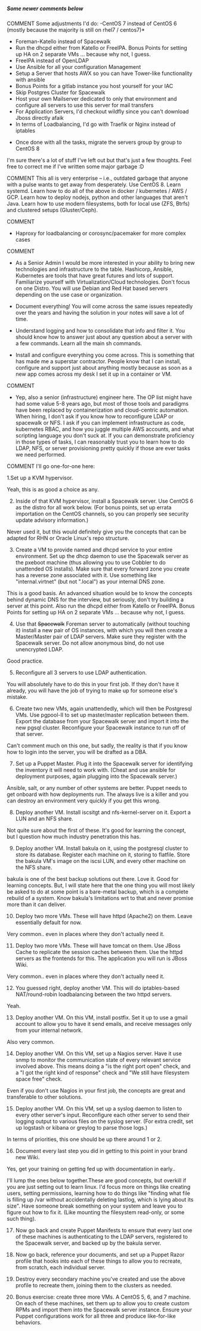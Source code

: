 ##### Some newer comments below
COMMENT
Some adjustments I'd do:
-CentOS 7 instead of CentOS 6 (mostly because the majority is still on rhel7 / centos7)*
- Foreman-Katello instead of Spacewalk
- Run the dhcpd either from Katello or FreeIPA. Bonus Points for setting up HA on 2 separate VMs ... because why not, I guess.
- FreeIPA instead of OpenLDAP
- Use Ansible for all your configuration Management
- Setup a Server that hosts AWX so you can have Tower-like functionality with ansible
- Bonus Points for a gitlab instance you host yourself for your IAC
- Skip Postgres Cluster for Spacewalk
- Host your own Mailserver dedicated to only that environment and configure all servers to use this server for mail transfers
- For Application Servers, I'd checkout wildfly since you can't download Jboss directly afaik
- In terms of Loadbalancing, I'd go with Traefik or Nginx instead of iptables

* Once done with all the tasks, migrate the servers group by group to CentOS 8

I'm sure there's a lot of stuff I've left out but that's just a few thoughts. Feel free to correct me if I've written some major garbage :D

COMMENT
This all is very enterprise – i.e., outdated garbage that anyone with a pulse wants to get away from desperately. Use CentOS 8. Learn systemd. Learn how to do all of the above in docker / kubernetes / AWS / GCP. Learn how to deploy nodejs, python and other languages that aren't Java. Learn how to use modern filesystems, both for local use (ZFS, Btrfs) and clustered setups (Gluster/Ceph).


COMMENT
- Haproxy for loadbalancing or corosync/pacemaker for more complex cases

COMMENT
- As a Senior Admin I would be more interested in your ability to bring new technologies and infrastructure to the table. Hashicorp, Ansible, Kubernetes are tools that have great futures and lots of support. Familiarize yourself with Virtualization/Cloud technologies. Don't focus on one Distro. You will use Debian and Red Hat based servers depending on the use case or organization.

- Document everything! You will come across the same issues repeatedly over the years and having the solution in your notes will save a lot of time.

- Understand logging and how to consolidate that info and filter it. You should know how to answer just about any question about a server with a few commands. Learn all the main sh commands.

- Install and configure everything you come across. This is something that has made me a superstar contractor. People know that I can install, configure and support just about anything mostly because as soon as a new app comes across my desk I set it up in a container or VM.

COMMENT
- Yep, also a senior (infrastructure) engineer here. The OP list might have had some value 5-8 years ago, but most of those tools and paradigms have been replaced by containerization and cloud-centric automation. When hiring, I don't ask if you know how to reconfigure LDAP or spacewalk or NFS. I ask if you can implement infrastructure as code, kubernetes RBAC, and how you juggle multiple AWS accounts, and what scripting language you don't suck at. If you can demonstrate proficiency in those types of tasks, I can reasonably trust you to learn how to do LDAP, NFS, or server provisioning pretty quickly if those are ever tasks we need performed.

COMMENT
I'll go one-for-one here:



1.Set up a KVM hypervisor.

Yeah, this is as good a choice as any.



2. Inside of that KVM hypervisor, install a Spacewalk server. Use CentOS 6 as the distro for all work below. (For bonus points, set up errata importation on the CentOS channels, so you can properly see security update advisory information.)

Never used it, but this would definitely give you the concepts that can be adapted for RHN or Oracle Linux's repo structure.



3. Create a VM to provide named and dhcpd service to your entire environment. Set up the dhcp daemon to use the Spacewalk server as the pxeboot machine (thus allowing you to use Cobbler to do unattended OS installs). Make sure that every forward zone you create has a reverse zone associated with it. Use something like "internal.virtnet" (but not ".local") as your internal DNS zone.

This is a good basis. An advanced situation would be to know the concepts behind dynamic DNS for the interview, but seriously, don't try building a server at this point.
Also run the dhcpd either from Katello or FreeIPA. Bonus Points for setting up HA on 2 separate VMs ... because why not, I guess.



4. Use that ~~Spacewalk~~ Foreman server to automatically (without touching it) install a new pair of OS instances, with which you will then create a Master/Master pair of LDAP servers. Make sure they register with the Spacewalk server. Do not allow anonymous bind, do not use unencrypted LDAP.

Good practice.



5. Reconfigure all 3 servers to use LDAP authentication.

You will absolutely have to do this in your first job. If they don't have it already, you will have the job of trying to make up for someone else's mistake.



6. Create two new VMs, again unattendedly, which will then be Postgresql VMs. Use pgpool-II to set up master/master replication between them. Export the database from your Spacewalk server and import it into the new pgsql cluster. Reconfigure your Spacewalk instance to run off of that server.

Can't comment much on this one, but sadly, the reality is that if you know how to login into the server, you will be drafted as a DBA.



7. Set up a Puppet Master. Plug it into the Spacewalk server for identifying the inventory it will need to work with. (Cheat and use ansible for deployment purposes, again plugging into the Spacewalk server.)

Ansible, salt, or any number of other systems are better. Puppet needs to get onboard with how deployments run. The always live is a killer and you can destroy an environment very quickly if you get this wrong.



8. Deploy another VM. Install iscsitgt and nfs-kernel-server on it. Export a LUN and an NFS share.

Not quite sure about the first of these. It's good for learning the concept, but I question how much industry penetration this has.



9. Deploy another VM. Install bakula on it, using the postgresql cluster to store its database. Register each machine on it, storing to flatfile. Store the bakula VM's image on the iscsi LUN, and every other machine on the NFS share.

bakula is one of the best backup solutions out there. Love it. Good for learning concepts. But, I will state here that the one thing you will most likely be asked to do at some point is a bare-metal backup, which is a complete rebuild of a system. Know bakula's limitations wrt to that and never promise more than it can deliver.

10. Deploy two more VMs. These will have httpd (Apache2) on them. Leave essentially default for now.

Very common.. even in places where they don't actually need it.



11. Deploy two more VMs. These will have tomcat on them. Use JBoss Cache to replicate the session caches between them. Use the httpd servers as the frontends for this. The application you will run is JBoss Wiki.

Very common.. even in places where they don't actually need it.



12. You guessed right, deploy another VM. This will do iptables-based NAT/round-robin loadbalancing between the two httpd servers.

Yeah.



13. Deploy another VM. On this VM, install postfix. Set it up to use a gmail account to allow you to have it send emails, and receive messages only from your internal network.

Also very common.



14. Deploy another VM. On this VM, set up a Nagios server. Have it use snmp to monitor the communication state of every relevant service involved above. This means doing a "is the right port open" check, and a "I got the right kind of response" check and "We still have filesystem space free" check.

Even if you don't use Nagios in your first job, the concepts are great and transferable to other solutions.



15. Deploy another VM. On this VM, set up a syslog daemon to listen to every other server's input. Reconfigure each other server to send their logging output to various files on the syslog server. (For extra credit, set up logstash or kibana or greylog to parse those logs.)

In terms of priorities, this one should be up there around 1 or 2.



16. Document every last step you did in getting to this point in your brand new Wiki.

Yes, get your training on getting fed up with documentation in early..



I'll lump the ones below together.These are good concepts, but overkill if you are just setting out to learn linux. I'd focus more on things like creating users, setting permissions, learning how to do things like "finding what file is filling up /var without accidentally deleting lastlog, which is lying about its size". Have someone break something on your system and leave you to figure out how to fix it. (Like mounting the filesystem read-only, or some such thing).



17. Now go back and create Puppet Manifests to ensure that every last one of these machines is authenticating to the LDAP servers, registered to the Spacewalk server, and backed up by the bakula server.

18. Now go back, reference your documents, and set up a Puppet Razor profile that hooks into each of these things to allow you to recreate, from scratch, each individual server.

19. Destroy every secondary machine you've created and use the above profile to recreate them, joining them to the clusters as needed.

20. Bonus exercise: create three more VMs. A CentOS 5, 6, and 7 machine. On each of these machines, set them up to allow you to create custom RPMs and import them into the Spacewalk server instance. Ensure your Puppet configurations work for all three and produce like-for-like behaviors.


